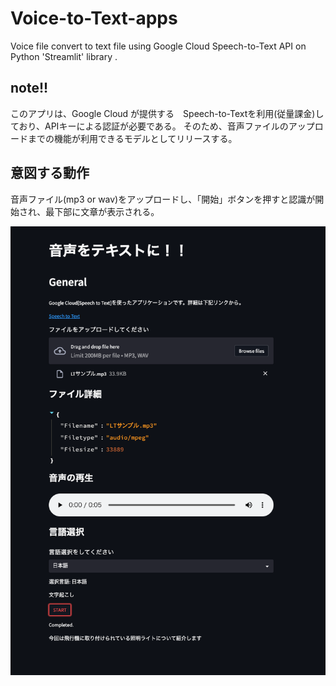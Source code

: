 # Voice-to-Text-apps
Voice file convert to text file using Google Cloud Speech-to-Text API on Python 'Streamlit' library .

## note!!
このアプリは、Google Cloud が提供する　Speech-to-Textを利用(従量課金)しており、APIキーによる認証が必要である。
そのため、音声ファイルのアップロードまでの機能が利用できるモデルとしてリリースする。

## 意図する動作
音声ファイル(mp3 or wav)をアップロードし、「開始」ボタンを押すと認識が開始され、最下部に文章が表示される。

![sample picture](https://github.com/CulTech-1489/Voice-to-Text-apps/blob/main/sample1.png)

